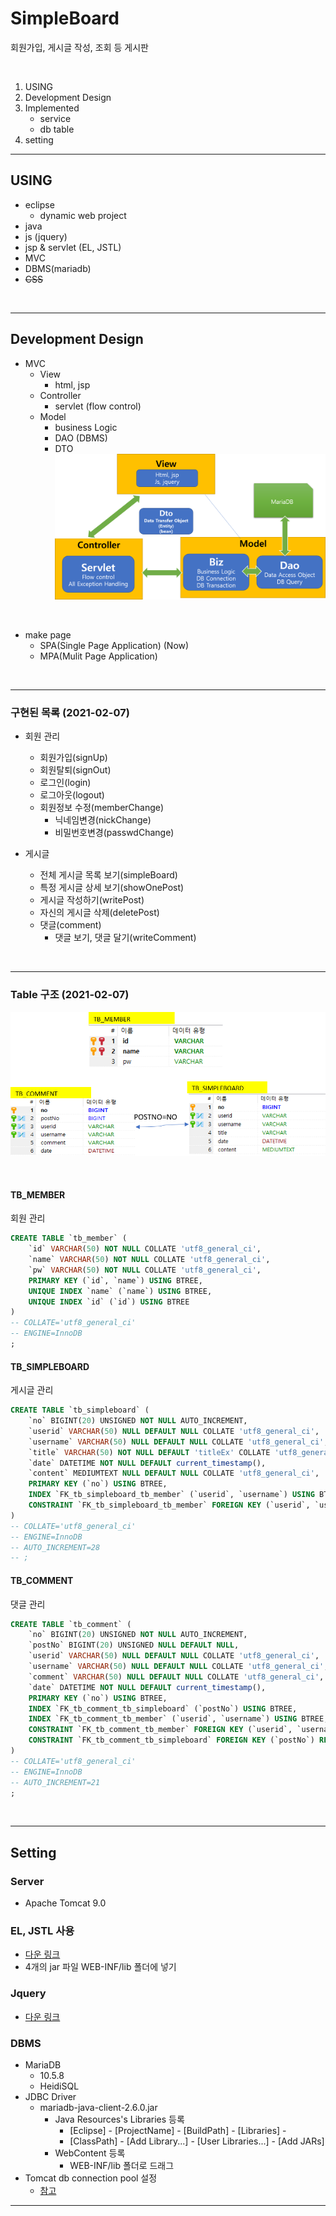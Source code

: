 # SimpleBoard
회원가입, 게시글 작성, 조회 등 게시판

<br>

1. USING
2. Development Design
3. Implemented
    - service
    - db table
4. setting

---

## USING
- eclipse
    - dynamic web project
- java
- js (jquery)
- jsp & servlet (EL, JSTL)
- MVC
- DBMS(mariadb)
- ~~CSS~~

<br>

---

## Development Design
- MVC
    - View
        - html, jsp
    - Controller
        - servlet (flow control)
    - Model
        - business Logic
        - DAO (DBMS)
        - DTO
![Screenshot](/imgs/mvc.png)

<br>

- make page
    - SPA(Single Page Application) (Now)
    - MPA(Mulit Page Application)   


<br>

---

### 구현된 목록 (2021-02-07)
- 회원 관리
    - 회원가입(signUp)
    - 회원탈퇴(signOut)
    - 로그인(login)
    - 로그아웃(logout)
    - 회원정보 수정(memberChange)
        - 닉네임변경(nickChange)
        - 비밀번호변경(passwdChange)

- 게시글
    - 전체 게시글 목록 보기(simpleBoard)
    - 특정 게시글 상세 보기(showOnePost)
    - 게시글 작성하기(writePost)
    - 자신의 게시글 삭제(deletePost)
    - 댓글(comment)
        - 댓글 보기, 댓글 달기(writeComment)

<br>

---

### Table 구조 (2021-02-07)

![Screenshot](/imgs/ERD.png)

<br>

#### TB_MEMBER
회원 관리
```sql
CREATE TABLE `tb_member` (
	`id` VARCHAR(50) NOT NULL COLLATE 'utf8_general_ci',
	`name` VARCHAR(50) NOT NULL COLLATE 'utf8_general_ci',
	`pw` VARCHAR(50) NOT NULL COLLATE 'utf8_general_ci',
	PRIMARY KEY (`id`, `name`) USING BTREE,
	UNIQUE INDEX `name` (`name`) USING BTREE,
	UNIQUE INDEX `id` (`id`) USING BTREE
)
-- COLLATE='utf8_general_ci'
-- ENGINE=InnoDB
;
```

#### TB_SIMPLEBOARD
게시글 관리
```sql
CREATE TABLE `tb_simpleboard` (
	`no` BIGINT(20) UNSIGNED NOT NULL AUTO_INCREMENT,
	`userid` VARCHAR(50) NULL DEFAULT NULL COLLATE 'utf8_general_ci',
	`username` VARCHAR(50) NULL DEFAULT NULL COLLATE 'utf8_general_ci',
	`title` VARCHAR(50) NOT NULL DEFAULT 'titleEx' COLLATE 'utf8_general_ci',
	`date` DATETIME NOT NULL DEFAULT current_timestamp(),
	`content` MEDIUMTEXT NULL DEFAULT NULL COLLATE 'utf8_general_ci',
	PRIMARY KEY (`no`) USING BTREE,
	INDEX `FK_tb_simpleboard_tb_member` (`userid`, `username`) USING BTREE,
	CONSTRAINT `FK_tb_simpleboard_tb_member` FOREIGN KEY (`userid`, `username`) REFERENCES `simpleboard`.`tb_member` (`id`, `name`) ON UPDATE CASCADE ON DELETE SET NULL
)
-- COLLATE='utf8_general_ci'
-- ENGINE=InnoDB
-- AUTO_INCREMENT=28
-- ;
```

#### TB_COMMENT
댓글 관리
```sql
CREATE TABLE `tb_comment` (
	`no` BIGINT(20) UNSIGNED NOT NULL AUTO_INCREMENT,
	`postNo` BIGINT(20) UNSIGNED NULL DEFAULT NULL,
	`userid` VARCHAR(50) NULL DEFAULT NULL COLLATE 'utf8_general_ci',
	`username` VARCHAR(50) NULL DEFAULT NULL COLLATE 'utf8_general_ci',
	`comment` VARCHAR(50) NULL DEFAULT NULL COLLATE 'utf8_general_ci',
	`date` DATETIME NOT NULL DEFAULT current_timestamp(),
	PRIMARY KEY (`no`) USING BTREE,
	INDEX `FK_tb_comment_tb_simpleboard` (`postNo`) USING BTREE,
	INDEX `FK_tb_comment_tb_member` (`userid`, `username`) USING BTREE,
	CONSTRAINT `FK_tb_comment_tb_member` FOREIGN KEY (`userid`, `username`) REFERENCES `simpleboard`.`tb_member` (`id`, `name`) ON UPDATE CASCADE ON DELETE SET NULL,
	CONSTRAINT `FK_tb_comment_tb_simpleboard` FOREIGN KEY (`postNo`) REFERENCES `simpleboard`.`tb_simpleboard` (`no`) ON UPDATE CASCADE ON DELETE CASCADE
)
-- COLLATE='utf8_general_ci'
-- ENGINE=InnoDB
-- AUTO_INCREMENT=21
;
```

<br>

---


## Setting
### Server
- Apache Tomcat 9.0
### EL, JSTL 사용
- <a href="https://tomcat.apache.org/download-taglibs.cgi">다운 링크</a>
- 4개의 jar 파일 WEB-INF/lib 폴더에 넣기
### Jquery
- <a href="https://jquery.com/">다운 링크</a>
### DBMS
- MariaDB
    - 10.5.8
    - HeidiSQL
- JDBC Driver
    - mariadb-java-client-2.6.0.jar
        - Java Resources's Libraries 등록
            - [Eclipse] - [ProjectName] - [BuildPath] - [Libraries] -
            - [ClassPath] - [Add Library...] - [User Libraries...] - [Add JARs]
        - WebContent 등록
            - WEB-INF/lib 폴더로 드래그
- Tomcat db connection pool 설정
    - <a href="https://hwan2.tistory.com/entry/Servlet%EC%97%90%EC%84%9C-MariaDB-%EC%82%AC%EC%9A%A9%EC%8B%9C-Connection-Pool-%EC%84%A4%EC%A0%95-%EB%B0%A9%EB%B2%95">참고</a>
---

